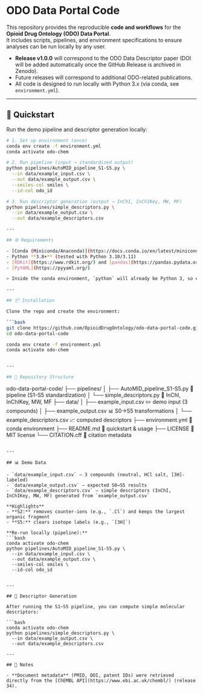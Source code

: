# ODO Data Portal Code

This repository provides the reproducible **code and workflows** for the **Opioid Drug Ontology (ODO) Data Portal**.  
It includes scripts, pipelines, and environment specifications to ensure analyses can be run locally by any user.

- **Release v1.0.0** will correspond to the ODO Data Descriptor paper (DOI will be added automatically once the GitHub Release is archived in Zenodo).  
- Future releases will correspond to additional ODO-related publications.  
- All code is designed to run locally with Python 3.x (via conda, see `environment.yml`).  

---

## 🚀 Quickstart

Run the demo pipeline and descriptor generation locally:

```bash
# 1. Set up environment (once)
conda env create -f environment.yml
conda activate odo-chem

# 2. Run pipeline (input → standardized output)
python pipelines/AutoMID_pipeline_S1-S5.py \
  --in data/example_input.csv \
  --out data/example_output.csv \
  --smiles-col smiles \
  --id-col odo_id

# 3. Run descriptor generation (output → InChI, InChIKey, MW, MF)
python pipelines/simple_descriptors.py \
  --in data/example_output.csv \
  --out data/example_descriptors.csv

---

## ⚙️ Requirements

- [Conda (Miniconda/Anaconda)](https://docs.conda.io/en/latest/miniconda.html)  
- Python **3.8+** (tested with Python 3.10/3.11)  
- [RDKit](https://www.rdkit.org/) and [pandas](https://pandas.pydata.org/) (installed via the provided environment file)  
- [PyYAML](https://pyyaml.org/)  

> Inside the conda environment, `python` will already be Python 3, so either `python` or `python3` works.

---

## 📦 Installation

Clone the repo and create the environment:

```bash
git clone https://github.com/OpioidDrugOntology/odo-data-portal-code.git
cd odo-data-portal-code

conda env create -f environment.yml
conda activate odo-chem


---

## 📂 Repository Structure

```
odo-data-portal-code/
├── pipelines/
│   ├── AutoMID_pipeline_S1-S5.py   🧪  pipeline (S1–S5 standardization)
│   └── simple_descriptors.py       🧾  InChI, InChIKey, MW, MF
├── data/
│   ├── example_input.csv           ✏️  demo input (3 compounds)
│   ├── example_output.csv          📊  S0→S5 transformations
│   └── example_descriptors.csv     📈  computed descriptors
├── environment.yml                 🔧  conda environment
├── README.md                       📖  quickstart & usage
├── LICENSE                         📜  MIT license
└── CITATION.cff                    📝  citation metadata
```

---

## 📊 Demo Data

- `data/example_input.csv` — 3 compounds (neutral, HCl salt, [3H]-labeled)  
- `data/example_output.csv` — expected S0→S5 results  
- `data/example_descriptors.csv` — simple descriptors (InChI, InChIKey, MW, MF) generated from `example_output.csv`  

**Highlights**  
- **S2:** removes counter-ions (e.g., `.Cl`) and keeps the largest organic fragment  
- **S5:** clears isotope labels (e.g., `[3H]`)  

**Re-run locally (pipeline):**  
```bash
conda activate odo-chem
python pipelines/AutoMID_pipeline_S1-S5.py \
  --in data/example_input.csv \
  --out data/example_output.csv \
  --smiles-col smiles \
  --id-col odo_id


---

## 🧪 Descriptor Generation

After running the S1–S5 pipeline, you can compute simple molecular descriptors:

```bash
conda activate odo-chem
python pipelines/simple_descriptors.py \
  --in data/example_output.csv \
  --out data/example_descriptors.csv

---

## 📑 Notes

- **Document metadata** (PMID, DOI, patent IDs) were retrieved directly from the [ChEMBL API](https://www.ebi.ac.uk/chembl/) (release 34).  

